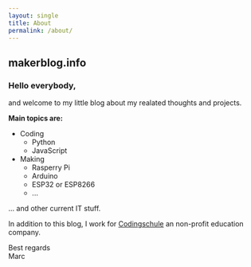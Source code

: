 ```yaml
---
layout: single
title: About  
permalink: /about/
---
```


## makerblog.info

### Hello everybody,

and welcome to my little blog about my realated thoughts and projects.

**Main topics are:**
* Coding
    * Python
    * JavaScript
* Making
    * Rasperry Pi
    * Arduino
    * ESP32 or ESP8266
    * ...

... and other current IT stuff.

In addition to this blog, I work for [Codingschule](https://www.codingschule.de) an non-profit education company.

Best regards   
Marc

